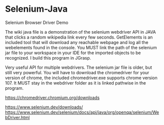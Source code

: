 # Selenium-Java
Selenium Browser Driver Demo

The wiki java file is a demonstration of the selenium webdriver API in JAVA that clicks a random wikipedia link every few seconds.
GetElements is an included tool that will download any reachable webpage and log all the webelements found in the console. You MUST link the path of the selenium jar file to your workspace in your IDE for the imported objects to be recognized.  I build this program in JGrasp.

Very useful API for multiple webdrivers.  The selenium jar file is older, but still very powerful.  You will have to download the chromedriver for your version of chrome, the included chromedriver.exe supports chrome version 107.  It MUST stay in the webdriver folder as it is linked pathwise in the program.

https://chromedriver.chromium.org/downloads

https://www.selenium.dev/downloads/
https://www.selenium.dev/selenium/docs/api/java/org/openqa/selenium/WebDriver.html
